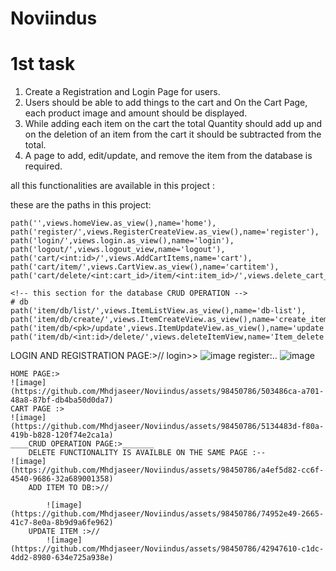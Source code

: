 # Noviindus

# 1st task

1. Create a Registration and Login Page for users.
2. Users should be able to add things to the cart and On the Cart Page, each product image and amount should be displayed.
3. While adding each item on the cart the total Quantity should add up and on the deletion of an item from the cart it should be subtracted from the total.
4. A page to add, edit/update, and remove the item from the database is required.


all this functionalities are available in this project :


these are the paths  in this project:

    path('',views.homeView.as_view(),name='home'),
    path('register/',views.RegisterCreateView.as_view(),name='register'),
    path('login/',views.login.as_view(),name='login'),
    path('logout/',views.logout_view,name='logout'),
    path('cart/<int:id>/',views.AddCartItems,name='cart'),
    path('cart/item/',views.CartView.as_view(),name='cartitem'),
    path('cart/delete/<int:cart_id>/item/<int:item_id>/',views.delete_cart_item,name="delete"),

    <!-- this section for the database CRUD OPERATION -->
    # db
    path('item/db/list/',views.ItemListView.as_view(),name='db-list'),
    path('item/db/create/',views.ItemCreateView.as_view(),name='create_items'),
    path('item/db/<pk>/update',views.ItemUpdateView.as_view(),name='update'),
    path('item/db/<int:id>/delete/',views.deleteItemView,name='Item_delete')
    
    
  LOGIN AND REGISTRATION PAGE:>//
        login>>
        ![image](https://github.com/Mhdjaseer/Noviindus/assets/98450786/d3f0476f-997b-4772-bfc3-6f28e541721e)
        register:..
            ![image](https://github.com/Mhdjaseer/Noviindus/assets/98450786/198df9ac-6204-4afc-af65-998e0bcb1715)

    HOME PAGE:>
    ![image](https://github.com/Mhdjaseer/Noviindus/assets/98450786/503486ca-a701-48a8-87bf-db4ba50d0da7)
    CART PAGE :>
    ![image](https://github.com/Mhdjaseer/Noviindus/assets/98450786/5134483d-f80a-419b-b828-120f74e2ca1a)
    ____CRUD OPERATION PAGE:>_______
        DELETE FUNCTIONALITY IS AVAILBLE ON THE SAME PAGE :--
    ![image](https://github.com/Mhdjaseer/Noviindus/assets/98450786/a4ef5d82-cc6f-4540-9686-32a689001358)
        ADD ITEM TO DB:>//
            
            ![image](https://github.com/Mhdjaseer/Noviindus/assets/98450786/74952e49-2665-41c7-8e0a-8b9d9a6fe962)
        UPDATE ITEM :>//
            ![image](https://github.com/Mhdjaseer/Noviindus/assets/98450786/42947610-c1dc-4dd2-8980-634e725a938e)
